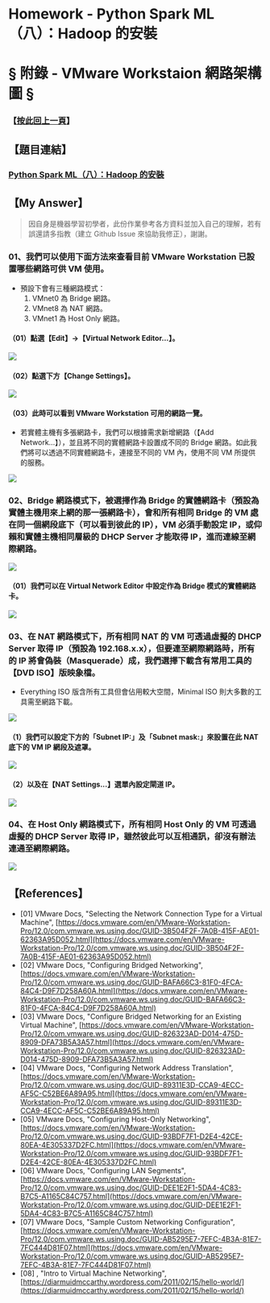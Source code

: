 # Homework - Python Spark ML（八）：Hadoop 的安裝
# § 附錄 - VMware Workstaion 網路架構圖 §

### 【[按此回上一頁](https://github.com/oneleo/PythonSparkMLBookClub/tree/master/Homework-PythonSparkML_08)】

## 【題目連結】
### [Python Spark ML（八）：Hadoop 的安裝](http://hemingwang.blogspot.tw/2017/10/python-spark-mlhadoop.html)

## 【My Answer】

> 因自身是機器學習初學者，此份作業參考各方資料並加入自己的理解，若有誤還請多指教（建立 Github Issue 來協助我修正），謝謝。

### 01、我們可以使用下面方法來查看目前 VMware Workstation 已設置哪些網路可供 VM 使用。
* 預設下會有三種網路模式：
	1. VMnet0 為 Bridge 網路。
	2. VMnet8 為 NAT 網路。
	3. VMnet1 為 Host Only 網路。

#### （01）點選【Edit】→【Virtual Network Editor...】。

![](./Images/VNE-001.png)

#### （02）點選下方【Change Settings】。

![](./Images/VNE-002.png)

#### （03）此時可以看到 VMware Workstation 可用的網路一覽。
* 若實體主機有多張網路卡，我們可以根據需求新增網路（【Add Network...】），並且將不同的實體網路卡設置成不同的 Bridge 網路。如此我們將可以透過不同實體網路卡，連接至不同的 VM 內，使用不同 VM 所提供的服務。

![](./Images/VNE-003.png)

### 02、Bridge 網路模式下，被選擇作為 Bridge 的實體網路卡（預設為實體主機用來上網的那一張網路卡），會和所有相同 Bridge 的 VM 處在同一個網段底下（可以看到彼此的 IP），VM 必須手動設定 IP，或仰賴和實體主機相同層級的 DHCP Server 才能取得 IP，進而連線至網際網路。

![](./Images/BridgedNetworking.png)

#### （01）我們可以在 Virtual Network Editor 中設定作為 Bridge 模式的實體網路卡。

![](./Images/VNE-004.png)

### 03、在 NAT 網路模式下，所有相同 NAT 的 VM 可透過虛擬的 DHCP Server 取得 IP（預設為 192.168.x.x），但要連至網際網路時，所有的 IP 將會偽裝（Masquerade）成，我們選擇下載含有常用工具的【DVD ISO】版映象檔。
* Everything ISO 版含所有工具但會佔用較大空間，Minimal ISO 則大多數的工具需至網路下載。

![](./Images/NetworkAddressTranslation.png)

#### （1）我們可以設定下方的「Subnet IP:」及「Subnet mask:」來設置在此 NAT 底下的 VM IP 網段及遮罩。

![](./Images/VNE-005.png)

#### （2）以及在【NAT Settings...】選單內設定閘道 IP。

![](./Images/VNE-006.png)

### 04、在 Host Only 網路模式下，所有相同 Host Only 的 VM 可透過虛擬的 DHCP Server 取得 IP，雖然彼此可以互相通訊，卻沒有辦法連通至網際網路。

![](./Images/Host-OnlyNetworking.png)

## 【References】

- [01] VMware Docs, "Selecting the Network Connection Type for a Virtual Machine", [https://docs.vmware.com/en/VMware-Workstation-Pro/12.0/com.vmware.ws.using.doc/GUID-3B504F2F-7A0B-415F-AE01-62363A95D052.html](https://docs.vmware.com/en/VMware-Workstation-Pro/12.0/com.vmware.ws.using.doc/GUID-3B504F2F-7A0B-415F-AE01-62363A95D052.html)
- [02] VMware Docs, "Configuring Bridged Networking", [https://docs.vmware.com/en/VMware-Workstation-Pro/12.0/com.vmware.ws.using.doc/GUID-BAFA66C3-81F0-4FCA-84C4-D9F7D258A60A.html](https://docs.vmware.com/en/VMware-Workstation-Pro/12.0/com.vmware.ws.using.doc/GUID-BAFA66C3-81F0-4FCA-84C4-D9F7D258A60A.html)
- [03] VMware Docs, "Configure Bridged Networking for an Existing Virtual Machine", [https://docs.vmware.com/en/VMware-Workstation-Pro/12.0/com.vmware.ws.using.doc/GUID-826323AD-D014-475D-8909-DFA73B5A3A57.html](https://docs.vmware.com/en/VMware-Workstation-Pro/12.0/com.vmware.ws.using.doc/GUID-826323AD-D014-475D-8909-DFA73B5A3A57.html)
- [04] VMware Docs, "Configuring Network Address Translation", [https://docs.vmware.com/en/VMware-Workstation-Pro/12.0/com.vmware.ws.using.doc/GUID-89311E3D-CCA9-4ECC-AF5C-C52BE6A89A95.html](https://docs.vmware.com/en/VMware-Workstation-Pro/12.0/com.vmware.ws.using.doc/GUID-89311E3D-CCA9-4ECC-AF5C-C52BE6A89A95.html)
- [05] VMware Docs, "Configuring Host-Only Networking", [https://docs.vmware.com/en/VMware-Workstation-Pro/12.0/com.vmware.ws.using.doc/GUID-93BDF7F1-D2E4-42CE-80EA-4E305337D2FC.html](https://docs.vmware.com/en/VMware-Workstation-Pro/12.0/com.vmware.ws.using.doc/GUID-93BDF7F1-D2E4-42CE-80EA-4E305337D2FC.html)
- [06] VMware Docs, "Configuring LAN Segments", [https://docs.vmware.com/en/VMware-Workstation-Pro/12.0/com.vmware.ws.using.doc/GUID-DEE1E2F1-5DA4-4C83-B7C5-A1165C84C757.html](https://docs.vmware.com/en/VMware-Workstation-Pro/12.0/com.vmware.ws.using.doc/GUID-DEE1E2F1-5DA4-4C83-B7C5-A1165C84C757.html)
- [07] VMware Docs, "Sample Custom Networking Configuration", [https://docs.vmware.com/en/VMware-Workstation-Pro/12.0/com.vmware.ws.using.doc/GUID-AB5295E7-7EFC-4B3A-81E7-7FC444D81F07.html](https://docs.vmware.com/en/VMware-Workstation-Pro/12.0/com.vmware.ws.using.doc/GUID-AB5295E7-7EFC-4B3A-81E7-7FC444D81F07.html)
- [08] , "Intro to Virtual Machine Networking", [https://diarmuidmccarthy.wordpress.com/2011/02/15/hello-world/](https://diarmuidmccarthy.wordpress.com/2011/02/15/hello-world/)

